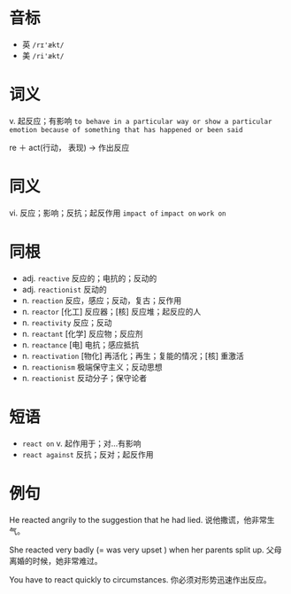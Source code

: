 # 音标

- 英 `/rɪ'ækt/`
- 美 `/ri'ækt/`

# 词义

v. 起反应；有影响
`to behave in a particular way or show a particular emotion because of something that has happened or been said`



re ＋ act(行动， 表现) → 作出反应

# 同义

vi. 反应；影响；反抗；起反作用
`impact of` `impact on` `work on`

# 同根

- adj. `reactive` 反应的；电抗的；反动的
- adj. `reactionist` 反动的
- n. `reaction` 反应，感应；反动，复古；反作用
- n. `reactor` [化工] 反应器；[核] 反应堆；起反应的人
- n. `reactivity` 反应；反动
- n. `reactant` [化学] 反应物；反应剂
- n. `reactance` [电] 电抗；感应抵抗
- n. `reactivation` [物化] 再活化；再生；复能的情况；[核] 重激活
- n. `reactionism` 极端保守主义；反动思想
- n. `reactionist` 反动分子；保守论者

# 短语

- `react on` v. 起作用于；对…有影响
- `react against` 反抗；反对；起反作用

# 例句

He reacted angrily to the suggestion that he had lied.
说他撒谎，他非常生气。

She reacted very badly (= was very upset ) when her parents split up.
父母离婚的时候，她非常难过。

You have to react quickly to circumstances.
你必须对形势迅速作出反应。


